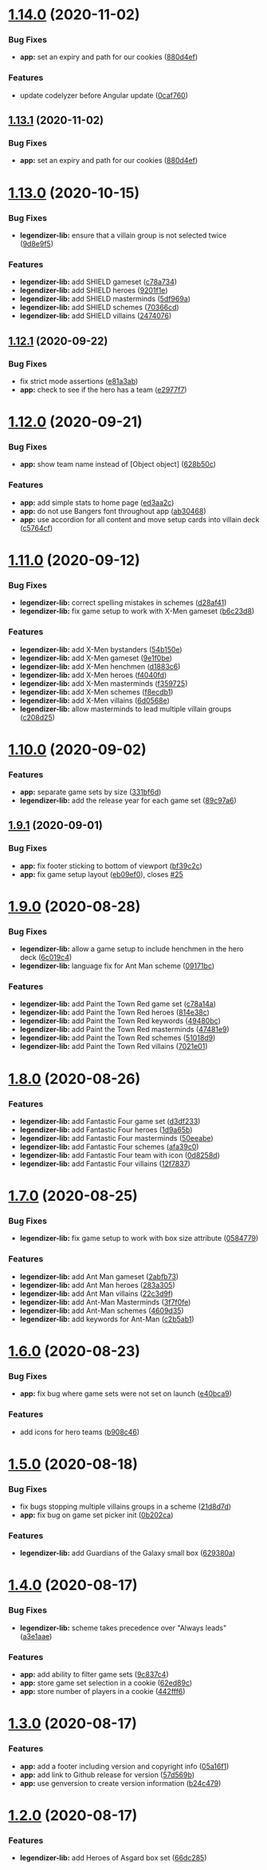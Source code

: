 # [1.14.0](https://github.com/GavinLilly/legendizer/compare/v1.13.0...v1.14.0) (2020-11-02)


### Bug Fixes

* **app:** set an expiry and path for our cookies ([880d4ef](https://github.com/GavinLilly/legendizer/commit/880d4efedaaee0b7b29175b28ed284b114b0900c))


### Features

* update codelyzer before Angular update ([0caf760](https://github.com/GavinLilly/legendizer/commit/0caf760038224b9a6ca806811c1e33c1b05aeba5))

## [1.13.1](https://github.com/GavinLilly/legendizer/compare/v1.13.0...v1.13.1) (2020-11-02)


### Bug Fixes

* **app:** set an expiry and path for our cookies ([880d4ef](https://github.com/GavinLilly/legendizer/commit/880d4efedaaee0b7b29175b28ed284b114b0900c))

# [1.13.0](https://github.com/GavinLilly/legendizer/compare/v1.12.1...v1.13.0) (2020-10-15)


### Bug Fixes

* **legendizer-lib:** ensure that a villain group is not selected twice ([9d8e9f5](https://github.com/GavinLilly/legendizer/commit/9d8e9f518c3b26cfdbf82af56a782e72e58dfb86))


### Features

* **legendizer-lib:** add SHIELD gameset ([c78a734](https://github.com/GavinLilly/legendizer/commit/c78a73430a33565c99ba3361e164f98fe256cbe0))
* **legendizer-lib:** add SHIELD heroes ([9201f1e](https://github.com/GavinLilly/legendizer/commit/9201f1e44368e6b217fbf41d275c71ced749918f))
* **legendizer-lib:** add SHIELD masterminds ([5df969a](https://github.com/GavinLilly/legendizer/commit/5df969af34260730a891d50c140e120358f27567))
* **legendizer-lib:** add SHIELD schemes ([70366cd](https://github.com/GavinLilly/legendizer/commit/70366cddab238fa01537301124e5d8fecf16f9c6))
* **legendizer-lib:** add SHIELD villains ([2474076](https://github.com/GavinLilly/legendizer/commit/2474076f0d96098f38b6671f53c3bc148db0776a))

## [1.12.1](https://github.com/GavinLilly/legendizer/compare/v1.12.0...v1.12.1) (2020-09-22)


### Bug Fixes

* fix strict mode assertions ([e81a3ab](https://github.com/GavinLilly/legendizer/commit/e81a3ab0c2c106c9afa52d7019228a00c081f7b4))
* **app:** check to see if the hero has a team ([e2977f7](https://github.com/GavinLilly/legendizer/commit/e2977f7117483228c9579bc4c9fb5346e52fca21))

# [1.12.0](https://github.com/GavinLilly/legendizer/compare/v1.11.0...v1.12.0) (2020-09-21)


### Bug Fixes

* **app:** show team name instead of [Object object] ([628b50c](https://github.com/GavinLilly/legendizer/commit/628b50c4b4f22eec3f8f819125ec6453ceba724c))


### Features

* **app:** add simple stats to home page ([ed3aa2c](https://github.com/GavinLilly/legendizer/commit/ed3aa2ce38c34c5dca94583341a3a56a6aa57fa2))
* **app:** do not use Bangers font throughout app ([ab30468](https://github.com/GavinLilly/legendizer/commit/ab30468e696239440d00677f1dd6aa0950415fa4))
* **app:** use accordion for all content and move setup cards into villain deck ([c5764cf](https://github.com/GavinLilly/legendizer/commit/c5764cfcc314d69198847edd6ca8cb6c602c6e19))

# [1.11.0](https://github.com/GavinLilly/legendizer/compare/v1.10.0...v1.11.0) (2020-09-12)


### Bug Fixes

* **legendizer-lib:** correct spelling mistakes in schemes ([d28af41](https://github.com/GavinLilly/legendizer/commit/d28af4155e57ecaca2a37f083521bb903b50ee63))
* **legendizer-lib:** fix game setup to work with X-Men gameset ([b6c23d8](https://github.com/GavinLilly/legendizer/commit/b6c23d8decdb7cec839c466d6f15b09d41843859))


### Features

* **legendizer-lib:** add X-Men bystanders ([54b150e](https://github.com/GavinLilly/legendizer/commit/54b150ef80cc6c4d057f7ededcfd832c3f74b84e))
* **legendizer-lib:** add X-Men gameset ([9e1f0be](https://github.com/GavinLilly/legendizer/commit/9e1f0bea0fd62a043530ff69a86937ed4a1b609c))
* **legendizer-lib:** add X-Men henchmen ([d1883c6](https://github.com/GavinLilly/legendizer/commit/d1883c61652de737167a20462d00044a46b05944))
* **legendizer-lib:** add X-Men heroes ([f4040fd](https://github.com/GavinLilly/legendizer/commit/f4040fd5230f8c58c63bfe67116def6734ad4849))
* **legendizer-lib:** add X-Men masterminds ([f359725](https://github.com/GavinLilly/legendizer/commit/f3597253bb78861d75a84224609bf8ec54a850b7))
* **legendizer-lib:** add X-Men schemes ([f8ecdb1](https://github.com/GavinLilly/legendizer/commit/f8ecdb1b98028538c3343bf64f2e1d35a65c2d2a))
* **legendizer-lib:** add X-Men villains ([6d0568e](https://github.com/GavinLilly/legendizer/commit/6d0568effe6fec50762546010e5115fa5349a524))
* **legendizer-lib:** allow masterminds to lead multiple villain groups ([c208d25](https://github.com/GavinLilly/legendizer/commit/c208d25bbc6b5f274656d3f2539a1c31674ca705))

# [1.10.0](https://github.com/GavinLilly/legendizer/compare/v1.9.1...v1.10.0) (2020-09-02)


### Features

* **app:** separate game sets by size ([331bf6d](https://github.com/GavinLilly/legendizer/commit/331bf6d480917e7b68ca7aac2b9a3c1026abafcb))
* **legendizer-lib:** add the release year for each game set ([89c97a6](https://github.com/GavinLilly/legendizer/commit/89c97a6b1b74a150a9366562b12d3f695c3b2be8))

## [1.9.1](https://github.com/GavinLilly/legendizer/compare/v1.9.0...v1.9.1) (2020-09-01)


### Bug Fixes

* **app:** fix footer sticking to bottom of viewport ([bf39c2c](https://github.com/GavinLilly/legendizer/commit/bf39c2cc78837bd3ed70f170806c4337525be81e))
* **app:** fix game setup layout ([eb09ef0](https://github.com/GavinLilly/legendizer/commit/eb09ef0182e629d4eef60b9c9107cfbc321d8e67)), closes [#25](https://github.com/GavinLilly/legendizer/issues/25)

# [1.9.0](https://github.com/GavinLilly/legendizer/compare/v1.8.0...v1.9.0) (2020-08-28)


### Bug Fixes

* **legendizer-lib:** allow a game setup to include henchmen in the hero deck ([6c019c4](https://github.com/GavinLilly/legendizer/commit/6c019c43b2b68ca46873f3b996468ef7d060bbcb))
* **legendizer-lib:** language fix for Ant Man scheme ([09171bc](https://github.com/GavinLilly/legendizer/commit/09171bc456ef140b865d01358b51dc2840b74bfe))


### Features

* **legendizer-lib:** add Paint the Town Red game set ([c78a14a](https://github.com/GavinLilly/legendizer/commit/c78a14aa6146279f9e6960e72beff22e793bf84d))
* **legendizer-lib:** add Paint the Town Red heroes ([814e38c](https://github.com/GavinLilly/legendizer/commit/814e38c00e7f73227c3350ba2c97db687597c259))
* **legendizer-lib:** add Paint the Town Red keywords ([49480bc](https://github.com/GavinLilly/legendizer/commit/49480bcddbb97931a244ce84092b218f01a69f3a))
* **legendizer-lib:** add Paint the Town Red masterminds ([47481e9](https://github.com/GavinLilly/legendizer/commit/47481e988cdae45d4678504100a9be5f967fff29))
* **legendizer-lib:** add Paint the Town Red schemes ([51018d9](https://github.com/GavinLilly/legendizer/commit/51018d999e96c3094f96f5346d2f41cd88dd495b))
* **legendizer-lib:** add Paint the Town Red villains ([7021e01](https://github.com/GavinLilly/legendizer/commit/7021e012aec09a272edb3e33d034543931bfee78))

# [1.8.0](https://github.com/GavinLilly/legendizer/compare/v1.7.0...v1.8.0) (2020-08-26)


### Features

* **legendizer-lib:** add Fantastic Four game set ([d3df233](https://github.com/GavinLilly/legendizer/commit/d3df23327c2d4fde92cd8e54f82c35391041aa1d))
* **legendizer-lib:** add Fantastic Four heroes ([1d9a65b](https://github.com/GavinLilly/legendizer/commit/1d9a65b195d3aed9023d5c4a6168c2f10e6ac517))
* **legendizer-lib:** add Fantastic Four masterminds ([50eeabe](https://github.com/GavinLilly/legendizer/commit/50eeabea17f832456e7bdd707105d19d2df73ea9))
* **legendizer-lib:** add Fantastic Four schemes ([afa39c0](https://github.com/GavinLilly/legendizer/commit/afa39c0d3d5f14b3415de400681c6ff88792207e))
* **legendizer-lib:** add Fantastic Four team with icon ([0d8258d](https://github.com/GavinLilly/legendizer/commit/0d8258da630a049b223c7a8ae85d097993165fe8))
* **legendizer-lib:** add Fantastic Four villains ([12f7837](https://github.com/GavinLilly/legendizer/commit/12f7837b15856b8f6fb80a32ded09179695cb9b5))

# [1.7.0](https://github.com/GavinLilly/legendizer/compare/v1.6.0...v1.7.0) (2020-08-25)


### Bug Fixes

* **legendizer-lib:** fix game setup to work with box size attribute ([0584779](https://github.com/GavinLilly/legendizer/commit/05847790059cb9d203daca01f96829b82cb533bb))


### Features

* **legendizer-lib:** add Ant Man gameset ([2abfb73](https://github.com/GavinLilly/legendizer/commit/2abfb73151efc3cb918b68dd1f3244467f6c4df4))
* **legendizer-lib:** add Ant Man heroes ([283a305](https://github.com/GavinLilly/legendizer/commit/283a30548d71f9cfdf1b81d302d47d57006c0637))
* **legendizer-lib:** add Ant Man villains ([22c3d9f](https://github.com/GavinLilly/legendizer/commit/22c3d9fb2a9a121b9e072a19cfdee4c3e10ae355))
* **legendizer-lib:** add Ant-Man Masterminds ([3f7f0fe](https://github.com/GavinLilly/legendizer/commit/3f7f0fe814cf39c8837aae9f549d85f2d1defbc5))
* **legendizer-lib:** add Ant-Man schemes ([4609d35](https://github.com/GavinLilly/legendizer/commit/4609d35497e3a4dd4f439d25136f250c86d7339b))
* **legendizer-lib:** add keywords for Ant-Man ([c2b5ab1](https://github.com/GavinLilly/legendizer/commit/c2b5ab1014a24d6cb6e4f69dc6e79f0ff8ace4c5))

# [1.6.0](https://github.com/GavinLilly/legendizer/compare/v1.5.0...v1.6.0) (2020-08-23)


### Bug Fixes

* **app:** fix bug where game sets were not set on launch ([e40bca9](https://github.com/GavinLilly/legendizer/commit/e40bca985a8ded2d5a21e01d554cd3895abb96fa))


### Features

* add icons for hero teams ([b908c46](https://github.com/GavinLilly/legendizer/commit/b908c4631185ea811aa5eff29e4b27c50e5d9ff1))

# [1.5.0](https://github.com/GavinLilly/legendizer/compare/v1.4.0...v1.5.0) (2020-08-18)


### Bug Fixes

* fix bugs stopping multiple villains groups in a scheme ([21d8d7d](https://github.com/GavinLilly/legendizer/commit/21d8d7da36d44cd4f12e0fd5b72750d2e1739d74))
* **app:** fix bug on game set picker init ([0b202ca](https://github.com/GavinLilly/legendizer/commit/0b202ca571d10b027396987285fc93b0a3e546b3))


### Features

* **legendizer-lib:** add Guardians of the Galaxy small box ([629380a](https://github.com/GavinLilly/legendizer/commit/629380ace52e186aa59d82d8bddcaae61372f370))

# [1.4.0](https://github.com/GavinLilly/legendizer/compare/v1.3.0...v1.4.0) (2020-08-17)


### Bug Fixes

* **legendizer-lib:** scheme takes precedence over "Always leads" ([a3e1aae](https://github.com/GavinLilly/legendizer/commit/a3e1aaeca08c58750e07419541d9393b4db5e3ce))


### Features

* **app:** add ability to filter game sets ([9c837c4](https://github.com/GavinLilly/legendizer/commit/9c837c4de9fc0fc52261a3bc9a4b2c80f5986deb))
* **app:** store game set selection in a cookie ([62ed89c](https://github.com/GavinLilly/legendizer/commit/62ed89cb95b776e6c26654a531818ae5ead0d9a7))
* **app:** store number of players in a cookie ([442fff6](https://github.com/GavinLilly/legendizer/commit/442fff611fa1b2d73c03eaba63f0be9676ae929e))

# [1.3.0](https://github.com/GavinLilly/legendizer/compare/v1.2.0...v1.3.0) (2020-08-17)


### Features

* **app:** add a footer including version and copyright info ([05a16f1](https://github.com/GavinLilly/legendizer/commit/05a16f1a602039faf8f0a7750cd12ec0e5f01d64))
* **app:** add link to Github release for version ([57d569b](https://github.com/GavinLilly/legendizer/commit/57d569b5f80ca91223f7c07a762a92d5d7a3705e))
* **app:** use genversion to create version information ([b24c479](https://github.com/GavinLilly/legendizer/commit/b24c4795c55b9f5c514aa983d5a0f5ef82dd7a79))

# [1.2.0](https://github.com/GavinLilly/legendizer/compare/v1.1.0...v1.2.0) (2020-08-17)


### Features

* **legendizer-lib:** add Heroes of Asgard box set ([66dc285](https://github.com/GavinLilly/legendizer/commit/66dc28576e6c164c99acf1f6d9299b66628fa32c))
